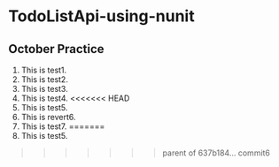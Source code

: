 # TodoListApi-using-nunit
## October Practice
1. This is test1.
2. This is test2.
3. This is test3.
4. This is test4.
<<<<<<< HEAD
5. This is test5.
6. This is revert6.
7. This is test7.
=======
5. This is test5.
>>>>>>> parent of 637b184... commit6
